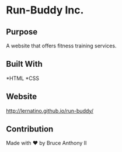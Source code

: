 # Run-Buddy Inc.

## Purpose
A website that offers fitness training services.

## Built With
*HTML
*CSS

## Website
http://lernatino.github.io/run-buddy/

## Contribution
Made with ❤️ by Bruce Anthony II
